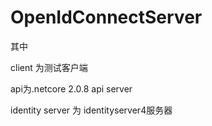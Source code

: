 # OpenIdConnectServer

其中

client 为测试客户端

api为.netcore 2.0.8 api server

identity server 为 identityserver4服务器

